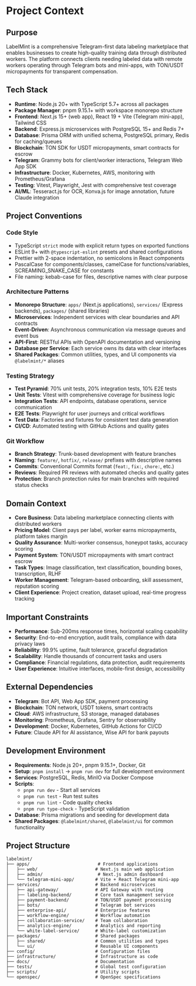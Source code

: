 # Project Context

## Purpose
LabelMint is a comprehensive Telegram-first data labeling marketplace that enables businesses to create high-quality training data through distributed workers. The platform connects clients needing labeled data with remote workers operating through Telegram bots and mini-apps, with TON/USDT micropayments for transparent compensation.

## Tech Stack
- **Runtime**: Node.js 20+ with TypeScript 5.7+ across all packages
- **Package Manager**: pnpm 9.15.1+ with workspace monorepo structure
- **Frontend**: Next.js 15+ (web app), React 19 + Vite (Telegram mini-app), Tailwind CSS
- **Backend**: Express.js microservices with PostgreSQL 15+ and Redis 7+
- **Database**: Prisma ORM with unified schema, PostgreSQL primary, Redis for caching/queues
- **Blockchain**: TON SDK for USDT micropayments, smart contracts for escrow
- **Telegram**: Grammy bots for client/worker interactions, Telegram Web App SDK
- **Infrastructure**: Docker, Kubernetes, AWS, monitoring with Prometheus/Grafana
- **Testing**: Vitest, Playwright, Jest with comprehensive test coverage
- **AI/ML**: Tesseract.js for OCR, Konva.js for image annotation, future Claude integration

## Project Conventions

### Code Style
- TypeScript `strict` mode with explicit return types on exported functions
- ESLint 9+ with `@typescript-eslint` presets and shared configurations
- Prettier with 2-space indentation, no semicolons in React components
- PascalCase for components/classes, camelCase for functions/variables, SCREAMING_SNAKE_CASE for constants
- File naming: kebab-case for files, descriptive names with clear purpose

### Architecture Patterns
- **Monorepo Structure**: `apps/` (Next.js applications), `services/` (Express backends), `packages/` (shared libraries)
- **Microservices**: Independent services with clear boundaries and API contracts
- **Event-Driven**: Asynchronous communication via message queues and event bus
- **API-First**: RESTful APIs with OpenAPI documentation and versioning
- **Database per Service**: Each service owns its data with clear interfaces
- **Shared Packages**: Common utilities, types, and UI components via `@labelmint/*` aliases

### Testing Strategy
- **Test Pyramid**: 70% unit tests, 20% integration tests, 10% E2E tests
- **Unit Tests**: Vitest with comprehensive coverage for business logic
- **Integration Tests**: API endpoints, database operations, service communication
- **E2E Tests**: Playwright for user journeys and critical workflows
- **Test Data**: Factories and fixtures for consistent test data generation
- **CI/CD**: Automated testing with GitHub Actions and quality gates

### Git Workflow
- **Branch Strategy**: Trunk-based development with feature branches
- **Naming**: `feature/`, `hotfix/`, `release/` prefixes with descriptive names
- **Commits**: Conventional Commits format (`feat:`, `fix:`, `chore:`, etc.)
- **Reviews**: Required PR reviews with automated checks and quality gates
- **Protection**: Branch protection rules for main branches with required status checks

## Domain Context
- **Core Business**: Data labeling marketplace connecting clients with distributed workers
- **Pricing Model**: Client pays per label, worker earns micropayments, platform takes margin
- **Quality Assurance**: Multi-worker consensus, honeypot tasks, accuracy scoring
- **Payment System**: TON/USDT micropayments with smart contract escrow
- **Task Types**: Image classification, text classification, bounding boxes, transcription, RLHF
- **Worker Management**: Telegram-based onboarding, skill assessment, reputation scoring
- **Client Experience**: Project creation, dataset upload, real-time progress tracking

## Important Constraints
- **Performance**: Sub-200ms response times, horizontal scaling capability
- **Security**: End-to-end encryption, audit trails, compliance with data privacy laws
- **Reliability**: 99.9% uptime, fault tolerance, graceful degradation
- **Scalability**: Handle thousands of concurrent tasks and users
- **Compliance**: Financial regulations, data protection, audit requirements
- **User Experience**: Intuitive interfaces, mobile-first design, accessibility

## External Dependencies
- **Telegram**: Bot API, Web App SDK, payment processing
- **Blockchain**: TON network, USDT tokens, smart contracts
- **Cloud**: AWS infrastructure, S3 storage, managed databases
- **Monitoring**: Prometheus, Grafana, Sentry for observability
- **Development**: Docker, Kubernetes, GitHub Actions for CI/CD
- **Future**: Claude API for AI assistance, Wise API for bank payouts

## Development Environment
- **Requirements**: Node.js 20+, pnpm 9.15.1+, Docker, Git
- **Setup**: `pnpm install` → `pnpm run dev` for full development environment
- **Services**: PostgreSQL, Redis, MinIO via Docker Compose
- **Scripts**: 
  - `pnpm run dev` - Start all services
  - `pnpm run test` - Run test suites
  - `pnpm run lint` - Code quality checks
  - `pnpm run type-check` - TypeScript validation
- **Database**: Prisma migrations and seeding for development data
- **Shared Packages**: `@labelmint/shared`, `@labelmint/ui` for common functionality

## Project Structure
```
labelmint/
├── apps/                          # Frontend applications
│   ├── web/                      # Next.js main web application
│   ├── admin/                     # Next.js admin dashboard
│   └── telegram-mini-app/        # Vite + React Telegram mini-app
├── services/                     # Backend microservices
│   ├── api-gateway/              # API Gateway with routing
│   ├── labeling-backend/         # Core task management service
│   ├── payment-backend/          # TON/USDT payment processing
│   ├── bots/                     # Telegram bot services
│   ├── enterprise-api/           # Enterprise features
│   ├── workflow-engine/          # Workflow automation
│   ├── collaboration-service/    # Team collaboration
│   ├── analytics-engine/         # Analytics and reporting
│   └── white-label-service/      # White-label customization
├── packages/                     # Shared packages
│   ├── shared/                   # Common utilities and types
│   └── ui/                       # Reusable UI components
├── config/                       # Configuration files
├── infrastructure/               # Infrastructure as code
├── docs/                         # Documentation
├── tests/                        # Global test configuration
├── scripts/                      # Utility scripts
└── openspec/                     # OpenSpec specifications
```

